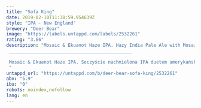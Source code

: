 ```yaml
---
title: "Sofa King"
date: 2019-02-10T11:38:59.954639Z
style: "IPA - New England"
brewery: "Deer Bear"
image: "https://labels.untappd.com/labels/2532261"
rating: "3.66"
description: "Mosaic & Ekuanot Haze IPA. Hazy India Pale Ale with Mosaic & Ekuanot Hops with intense aroma of tangerine, blueberry, papaya, blossoms, melon, lime and orange. Sit down and enjoy! ______________________________________________  Mosaic & Ekuanot Haze IPA. Soczyście nachmielona IPA duetem amerykańskich chmieli  Mosaic & Ekuanot, przywodząca na myśl specyficzne aromaty mandarynki, jagody, papaji, kwiatów , melona, limonki i soczystej pomarańczy. Usiądź wygodnie i zacznij podróż. "
untappd_url: "https://untappd.com/b/deer-bear-sofa-king/2532261"
abv: "5.9"
ibu: "0"
robots: noindex,nofollow
lang: en
---
```

